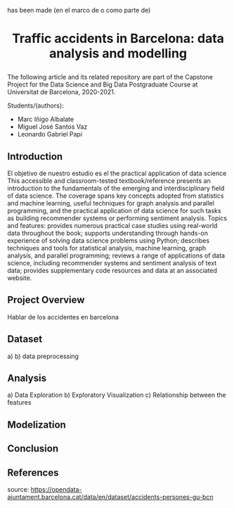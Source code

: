 has been made (en el marco de o como parte de) 


#  <div align="center"> Traffic accidents in Barcelona: data analysis and modelling  </p>

The following article and its related repository are part of the Capstone Project for the Data Science and Big Data Postgraduate Course at Universitat de Barcelona, 2020-2021.

Students/(authors):

* Marc Iñigo Albalate
* Miguel José Santos Vaz
* Leonardo Gabriel Papi


## Introduction 

El objetivo de nuestro estudio es el the practical application of data science 
This accessible and classroom-tested textbook/reference presents an introduction to the fundamentals of the emerging and interdisciplinary field of data science. The coverage spans key concepts adopted from statistics and machine learning, useful techniques for graph analysis and parallel programming, and the practical application of data science for such tasks as building recommender systems or performing sentiment analysis. Topics and features: provides numerous practical case studies using real-world data throughout the book; supports understanding through hands-on experience of solving data science problems using Python; describes techniques and tools for statistical analysis, machine learning, graph analysis, and parallel programming; reviews a range of applications of data science, including recommender systems and sentiment analysis of text data; provides supplementary code resources and data at an associated website.

## Project Overview

Hablar de los accidentes en barcelona

## Dataset
  a)
  b) data preprocessing 

## Analysis
 a) Data Exploration
 b) Exploratory Visualization
 c) Relationship between the features

## Modelization

## Conclusion

## References


source: https://opendata-ajuntament.barcelona.cat/data/en/dataset/accidents-persones-gu-bcn
